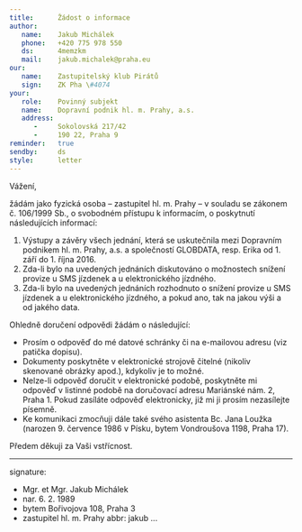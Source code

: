 ```yaml
---
title:      Žádost o informace
author:
   name:    Jakub Michálek
   phone:   +420 775 978 550
   ds:      4memzkm
   mail:    jakub.michalek@praha.eu
our:
   name:    Zastupitelský klub Pirátů
   sign:    ZK Pha \#4074
your:
   role:    Povinný subjekt
   name:    Dopravní podnik hl. m. Prahy, a.s.
   address:
      -     Sokolovská 217/42
      -     190 22, Praha 9
reminder:   true
sendby:     ds
style:      letter
---
```


Vážení, 

žádám jako fyzická osoba – zastupitel hl. m. Prahy – v souladu se zákonem č. 106/1999 Sb., o svobodném přístupu k informacím, o poskytnutí následujících informací:

1. Výstupy a závěry všech jednání, která se uskutečnila mezi Dopravním podnikem hl. m. Prahy, a.s. a společností GLOBDATA, resp. Erika od 1. září do 1. října 2016.
2. Zda-li bylo na uvedených jednáních diskutováno o možnostech snížení provize u SMS jízdenek a u elektronického jízdného.
3. Zda-li bylo na uvedených jednáních rozhodnuto o snížení provize u SMS jízdenek a u elektronického jízdného, a pokud ano, tak na jakou výši a od jakého data. 

Ohledně doručení odpovědi žádám o následující:

* Prosím o odpověď do mé datové schránky či na e-mailovou adresu (viz patička dopisu). 
* Dokumenty poskytněte v elektronické strojově čitelné (nikoliv skenované obrázky apod.), kdykoliv je to možné. 
* Nelze-li odpověď doručit v elektronické podobě, poskytněte mi odpověď v listinné podobě na doručovací adresu Mariánské nám. 2, Praha 1. Pokud zasíláte odpověď elektronicky, již mi ji prosím nezasílejte písemně.
* Ke komunikaci zmocňuji dále také svého asistenta Bc. Jana Loužka (narozen 9. července 1986 v Písku, bytem Vondroušova 1198, Praha 17).

Předem děkuji za Vaši vstřícnost.

---
signature:
  - Mgr. et Mgr. Jakub Michálek
  - nar. 6. 2. 1989
  - bytem Bořivojova 108, Praha 3
  - zastupitel hl. m. Prahy
abbr:       jakub
...

